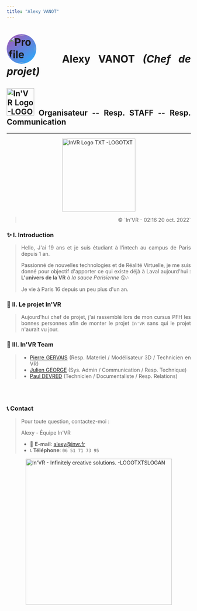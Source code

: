 ```yaml
---
title: "Alexy VANOT"
---
```


# ![Profile Picture -pp][PROFILE_PICTURE] &emsp; **Alexy VANOT** _(Chef de projet)_
## ![In'VR Logo -LOGO][LOGO] Organisateur -- Resp. STAFF -- Resp. Communication
---

![InVR Logo TXT -LOGOTXT][LOGO_TXT]

<blockquote>
	<div class="copy">
		&copy; `In'VR - 02:16 20 oct. 2022`
	</div>
</blockquote>

### ✨ **I. Introduction**
> Hello, J'ai 19 ans et je suis étudiant à l'intech au campus de Paris depuis 1 an.
>
> Passionné de nouvelles technologies et de Réalité Virtuelle, je me suis donné pour objectif d'apporter ce qui existe déjà à Laval aujourd'hui : **L'univers de la VR** _à la sauce Parisienne_ 😗🎶
>
> Je vie à Paris 16 depuis un peu plus d'un an.

### 💪 **II. Le projet In'VR**
> Aujourd'hui chef de projet, j'ai rassemblé lors de mon cursus PFH les bonnes personnes afin de monter le projet `In'VR` sans qui le projet n'aurait vu jour.
>

### 🍻 **III. In'VR Team**
> - [Pierre GERVAIS](URL) (Resp. Materiel / Modélisateur 3D / Technicien en VR)
> - [Julien GEORGE](URL) (Sys. Admin / Communication / Resp. Technique)
> - [Paul DEVRED](URL) (Technicien / Documentaliste / Resp. Relations)

&nbsp; \
&nbsp;

### 📞 **Contact**
> Pour toute question, contactez-moi :
>
> Alexy - Équipe In'VR
> - 📩 **E-mail**: [alexy@invr.fr][MAIL]
> - 📞 **Téléphone**: `06 51 71 73 95`

![In'VR - Infinitely creative solutions. -LOGOTXTSLOGAN][LOGO_TXT_SLOGAN]






<!-- CONFIGURATION & CSS CODE -->


<!-- Urls -->
[MAIL]: mailto:alexy@invr.fr

<!-- Images -->
[LOGO]: https://i.imgur.com/lumPAvW.png
[LOGO_TXT]: https://i.imgur.com/4Hymckr.png
[LOGO_TXT_SLOGAN]: https://i.imgur.com/tT5yA67.png
[PROFILE_PICTURE]: https://i.imgur.com/FlCmbKp.jpg

<!-- Logo Resizing -->
<style>
img[alt$="-LOGO"] {
	width:75px;
}

img[alt$="-LOGOTXT"] {
	width:200px;
	display: block;
	margin-left: auto;
	margin-right: auto;
}

img[alt$="-LOGOTXTSLOGAN"] {
	width:400px;
	display: block;
	margin-left: auto;
	margin-right: auto;
}
</style>

<!-- Justifying -->
<style>
body {
	text-align: justify
}
</style>

<!-- Copyright txt formatter -->
<style>
.copy {
	text-align: right;
}
</style>

<style>
img[alt$="-pp"] {

}
</style>

<!-- Profile Picture -->
<style>
img[alt$="-pp"] {
	width: 75px;
	height: 75px;
	border-radius: 50%;

	background: -webkit-linear-gradient(130deg, #21b0ff 1%, #aa52b4 100%);
	padding: 3px;
}
</style>
